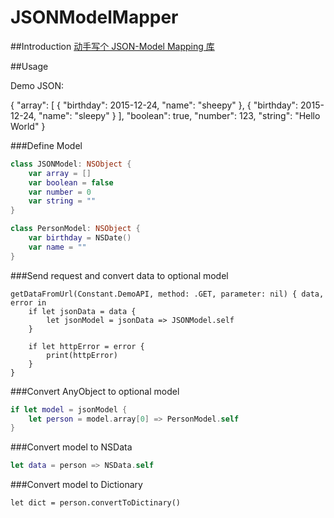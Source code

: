 # JSONModelMapper

##Introduction
[动手写个 JSON-Model Mapping 库](http://www.jianshu.com/p/72aafbd39fa7)

##Usage

Demo JSON:

{
  "array": [
    {
      "birthday": 2015-12-24,
      "name": "sheepy"
    },
    {
      "birthday": 2015-12-24,
      "name": "sleepy"
    }
  ],
  "boolean": true,
  "number": 123,
  "string": "Hello World"
}

###Define Model

```swift
class JSONModel: NSObject {
    var array = []
    var boolean = false
    var number = 0
    var string = ""
}

class PersonModel: NSObject {
    var birthday = NSDate()
    var name = ""
}
```

###Send request and convert data to optional model

```swfit
getDataFromUrl(Constant.DemoAPI, method: .GET, parameter: nil) { data, error in
    if let jsonData = data {
        let jsonModel = jsonData => JSONModel.self
    }
    
    if let httpError = error {
        print(httpError)
    }
}
```

###Convert AnyObject to optional model

```swift
if let model = jsonModel {
    let person = model.array[0] => PersonModel.self 
}
```

###Convert model to NSData 

```swift
let data = person => NSData.self
```

###Convert model to Dictionary

```swfit
let dict = person.convertToDictinary()
```
